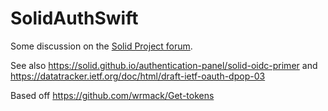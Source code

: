 # SolidAuthSwift

Some discussion on the [Solid Project forum](https://forum.solidproject.org/t/both-client-and-server-accessing-a-pod/4511/6).

See also https://solid.github.io/authentication-panel/solid-oidc-primer and https://datatracker.ietf.org/doc/html/draft-ietf-oauth-dpop-03

Based off https://github.com/wrmack/Get-tokens
